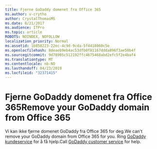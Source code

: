 ```yaml
---
title: Fjerne GoDaddy domenet fra Office 365
ms.author: v-crytho
author: CrystalThomasMS
ms.date: 8/21/2017
ms.audience: ITPro
ms.topic: article
ROBOTS: NOINDEX, NOFOLLOW
localization_priority: Normal
ms.assetid: 1b858223-22ec-4c9d-9cda-5f4418060c5e
ms.openlocfilehash: 8deaeb9eb4ac53dfb0f81167ddda896f3ae50b4f
ms.sourcegitcommit: 9d78905c512192ffc4675468abd2efc5f2e4baf4
ms.translationtype: MT
ms.contentlocale: nb-NO
ms.lasthandoff: 04/23/2019
ms.locfileid: "32371415"
---
```

# <a name="remove-your-godaddy-domain-from-office-365"></a><span data-ttu-id="446dd-102">Fjerne GoDaddy domenet fra Office 365</span><span class="sxs-lookup"><span data-stu-id="446dd-102">Remove your GoDaddy domain from Office 365</span></span>

<span data-ttu-id="446dd-103">Vi kan ikke fjerne domenet GoDaddy fra Office 365 for deg.</span><span class="sxs-lookup"><span data-stu-id="446dd-103">We can't remove your GoDaddy domain from Office 365 for you.</span></span> <span data-ttu-id="446dd-104">Ring [GoDaddy kundeservice](https://www.godaddy.com/contact-us.aspx.aspx) for å få hjelp.</span><span class="sxs-lookup"><span data-stu-id="446dd-104">Call [GoDaddy customer service](https://www.godaddy.com/contact-us.aspx.aspx) for help.</span></span> 
  

